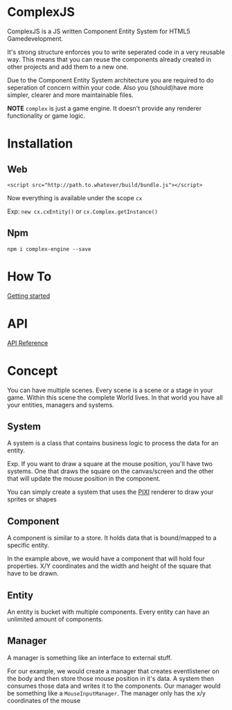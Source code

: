 # ComplexJS

ComplexJS is a JS written Component Entity System for HTML5 Gamedevelopment.

It's strong structure enforces you to write seperated code in a very reusable way. This means that you can reuse the components
already created in other projects and add them to a new one.

Due to the Component Entity System architecture you are required to do seperation of concern
within your code. Also you (should)have more simpler, clearer and more maintainable files.

**NOTE** `complex` is just a game engine. It doesn't provide any renderer functionality or game logic.

# Installation

## Web

    <script src="http://path.to.whatever/build/bundle.js"></script>

Now everything is available under the scope `cx`

Exp: `new cx.cxEntity()` or `cx.Complex.getInstance()`

## Npm

    npm i complex-engine --save


# How To
[Getting started](/doc/GettingStarted.md)

# API 
[API Reference](http://complexjs.github.io/complex-engine/index.html)


# Concept
You can have multiple scenes. Every scene is a scene or a stage in your game. Within this scene
the complete World lives. In that world you have all your entities, managers and systems.

## System
A system is a class that contains business logic to process the data for an entity.

Exp. If you want to draw a square at the mouse position, you'll have two systems. One that draws the square on the canvas/screen
and the other that will update the mouse position in the component.

You can simply create a system that uses the [PIXI]() renderer to draw your sprites or shapes

## Component
A component is similar to a store. It holds data that is bound/mapped to a specific entity. 

In the example above, we would have a component that will hold four properties. X/Y coordinates and the width and height of the square that have to be drawn.

## Entity
An entity is bucket with multiple components. Every entity can have an unlimited amount of components.

## Manager
A manager is something like an interface to external stuff. 

For our example, we would create a manager that creates eventlistener on the body and then store those mouse position in it's data. A system then consumes those data and writes it to the components. Our manager would be something like a `MouseInputManager`. The manager only has the x/y coordinates of the mouse
